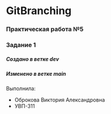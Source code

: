 # GitBranching
### Практическая работа №5
### Задание 1
##### Создано в ветке dev
##### Изменено в ветке main

Выполнила:
* Оброкова Виктория Александровна
* УВП-311